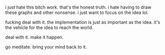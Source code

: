 i just hate this bitch work. that's the honest truth. i hate having to draw these graphs and other nonsense. i just want to focus on the idea lol.

fucking deal with it. the implementation is just as important as the idea. it's the vehicle for the idea to reach the world.

deal with it. make it happen.

go meditate. bring your mind back to it.